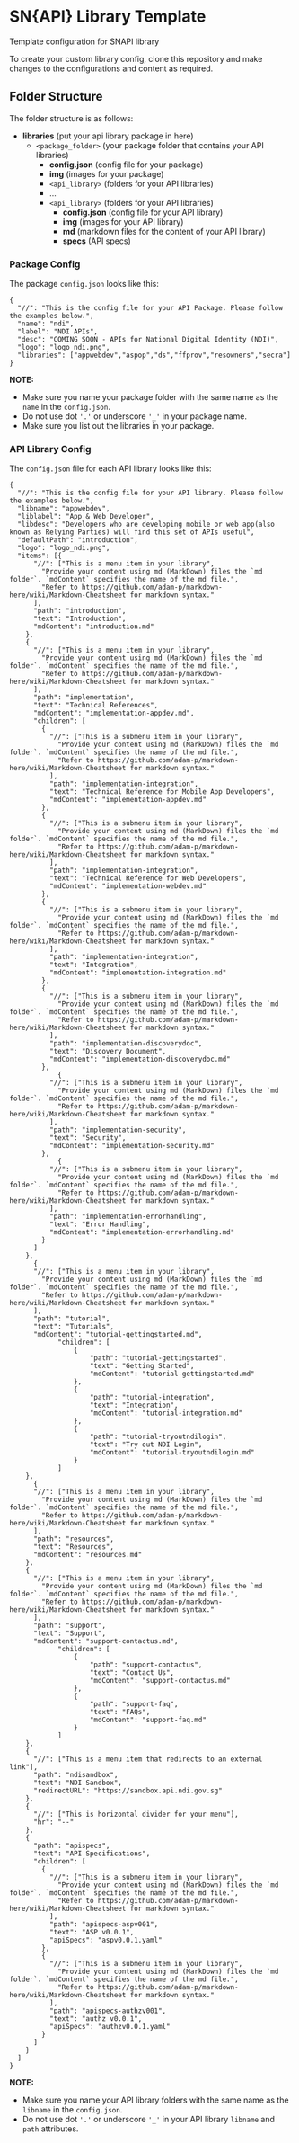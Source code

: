 # SN{API} Library Template
Template configuration for SNAPI library

To create your custom library config, clone this repository and make changes to the configurations and content as required.

## Folder Structure
The folder structure is as follows:

- **libraries** (put your api library package in here)
  - `<package_folder>` (your package folder that contains your API libraries)
    - **config.json** (config file for your package)
    - **img** (images for your package)
    - `<api_library>` (folders for your API libraries)
    - ...
    - `<api_library>` (folders for your API libraries)
      - **config.json** (config file for your API library)
      - **img** (images for your API library)
      - **md** (markdown files for the content of your API library)
      - **specs** (API specs)


### Package Config
The package `config.json` looks like this:

```
{
  "//": "This is the config file for your API Package. Please follow the examples below.",
  "name": "ndi",
  "label": "NDI APIs",
  "desc": "COMING SOON - APIs for National Digital Identity (NDI)",
  "logo": "logo_ndi.png",
  "libraries": ["appwebdev","aspop","ds","ffprov","resowners","secra"]
}
```

**NOTE:**
* Make sure you name your package folder with the same name as the `name` in the `config.json`.
* Do not use dot `'.'` or underscore `'_'` in your package name.
* Make sure you list out the libraries in your package.


### API Library Config
The `config.json` file for each API library  looks like this:

```
{
  "//": "This is the config file for your API library. Please follow the examples below.",
  "libname": "appwebdev",
  "liblabel": "App & Web Developer",
  "libdesc": "Developers who are developing mobile or web app(also known as Relying Parties) will find this set of APIs useful",
  "defaultPath": "introduction",
  "logo": "logo_ndi.png",
  "items": [{
      "//": ["This is a menu item in your library",
        "Provide your content using md (MarkDown) files the `md folder`. `mdContent` specifies the name of the md file.",
        "Refer to https://github.com/adam-p/markdown-here/wiki/Markdown-Cheatsheet for markdown syntax."
      ],
      "path": "introduction",
      "text": "Introduction",
      "mdContent": "introduction.md"
    },
    {
      "//": ["This is a menu item in your library",
        "Provide your content using md (MarkDown) files the `md folder`. `mdContent` specifies the name of the md file.",
        "Refer to https://github.com/adam-p/markdown-here/wiki/Markdown-Cheatsheet for markdown syntax."
      ],
      "path": "implementation",
      "text": "Technical References",
      "mdContent": "implementation-appdev.md",
      "children": [
        {
          "//": ["This is a submenu item in your library",
            "Provide your content using md (MarkDown) files the `md folder`. `mdContent` specifies the name of the md file.",
            "Refer to https://github.com/adam-p/markdown-here/wiki/Markdown-Cheatsheet for markdown syntax."
          ],
          "path": "implementation-integration",
          "text": "Technical Reference for Mobile App Developers",
          "mdContent": "implementation-appdev.md"
        },
        {
          "//": ["This is a submenu item in your library",
            "Provide your content using md (MarkDown) files the `md folder`. `mdContent` specifies the name of the md file.",
            "Refer to https://github.com/adam-p/markdown-here/wiki/Markdown-Cheatsheet for markdown syntax."
          ],
          "path": "implementation-integration",
          "text": "Technical Reference for Web Developers",
          "mdContent": "implementation-webdev.md"
        },
        {
          "//": ["This is a submenu item in your library",
            "Provide your content using md (MarkDown) files the `md folder`. `mdContent` specifies the name of the md file.",
            "Refer to https://github.com/adam-p/markdown-here/wiki/Markdown-Cheatsheet for markdown syntax."
          ],
          "path": "implementation-integration",
          "text": "Integration",
          "mdContent": "implementation-integration.md"
        },
        {
          "//": ["This is a submenu item in your library",
            "Provide your content using md (MarkDown) files the `md folder`. `mdContent` specifies the name of the md file.",
            "Refer to https://github.com/adam-p/markdown-here/wiki/Markdown-Cheatsheet for markdown syntax."
          ],
          "path": "implementation-discoverydoc",
          "text": "Discovery Document",
          "mdContent": "implementation-discoverydoc.md"
        },
		    {
          "//": ["This is a submenu item in your library",
            "Provide your content using md (MarkDown) files the `md folder`. `mdContent` specifies the name of the md file.",
            "Refer to https://github.com/adam-p/markdown-here/wiki/Markdown-Cheatsheet for markdown syntax."
          ],
          "path": "implementation-security",
          "text": "Security",
          "mdContent": "implementation-security.md"
        },
		    {
          "//": ["This is a submenu item in your library",
            "Provide your content using md (MarkDown) files the `md folder`. `mdContent` specifies the name of the md file.",
            "Refer to https://github.com/adam-p/markdown-here/wiki/Markdown-Cheatsheet for markdown syntax."
          ],
          "path": "implementation-errorhandling",
          "text": "Error Handling",
          "mdContent": "implementation-errorhandling.md"
        }
      ]
    },
	  {
      "//": ["This is a menu item in your library",
        "Provide your content using md (MarkDown) files the `md folder`. `mdContent` specifies the name of the md file.",
        "Refer to https://github.com/adam-p/markdown-here/wiki/Markdown-Cheatsheet for markdown syntax."
      ],
      "path": "tutorial",
      "text": "Tutorials",
      "mdContent": "tutorial-gettingstarted.md",
			"children": [
				{
					"path": "tutorial-gettingstarted",
					"text": "Getting Started",
					"mdContent": "tutorial-gettingstarted.md"
				},
				{
					"path": "tutorial-integration",
					"text": "Integration",
					"mdContent": "tutorial-integration.md"
				},
				{
					"path": "tutorial-tryoutndilogin",
					"text": "Try out NDI Login",
					"mdContent": "tutorial-tryoutndilogin.md"
				}
			]
    },
	  {
      "//": ["This is a menu item in your library",
        "Provide your content using md (MarkDown) files the `md folder`. `mdContent` specifies the name of the md file.",
        "Refer to https://github.com/adam-p/markdown-here/wiki/Markdown-Cheatsheet for markdown syntax."
      ],
      "path": "resources",
      "text": "Resources",
      "mdContent": "resources.md"
    },
    {
      "//": ["This is a menu item in your library",
        "Provide your content using md (MarkDown) files the `md folder`. `mdContent` specifies the name of the md file.",
        "Refer to https://github.com/adam-p/markdown-here/wiki/Markdown-Cheatsheet for markdown syntax."
      ],
      "path": "support",
      "text": "Support",
      "mdContent": "support-contactus.md",
			"children": [
				{
					"path": "support-contactus",
					"text": "Contact Us",
					"mdContent": "support-contactus.md"
				},
				{
					"path": "support-faq",
					"text": "FAQs",
					"mdContent": "support-faq.md"
				}
			]
    },
    {
      "//": ["This is a menu item that redirects to an external link"],
      "path": "ndisandbox",
      "text": "NDI Sandbox",
      "redirectURL": "https://sandbox.api.ndi.gov.sg"
    },
    {
      "//": ["This is horizontal divider for your menu"],
      "hr": "--"
    },
    {
      "path": "apispecs",
      "text": "API Specifications",
      "children": [
        {
          "//": ["This is a submenu item in your library",
            "Provide your content using md (MarkDown) files the `md folder`. `mdContent` specifies the name of the md file.",
            "Refer to https://github.com/adam-p/markdown-here/wiki/Markdown-Cheatsheet for markdown syntax."
          ],
          "path": "apispecs-aspv001",
          "text": "ASP v0.0.1",
          "apiSpecs": "aspv0.0.1.yaml"
        },
        {
          "//": ["This is a submenu item in your library",
            "Provide your content using md (MarkDown) files the `md folder`. `mdContent` specifies the name of the md file.",
            "Refer to https://github.com/adam-p/markdown-here/wiki/Markdown-Cheatsheet for markdown syntax."
          ],
          "path": "apispecs-authzv001",
          "text": "authz v0.0.1",
          "apiSpecs": "authzv0.0.1.yaml"
        }
      ]
    }
  ]
}
```

**NOTE:**
*  Make sure you name your API library folders with the same name as the `libname` in the `config.json`.
* Do not use dot `'.'` or underscore `'_'` in your API library `libname` and `path` attributes.
